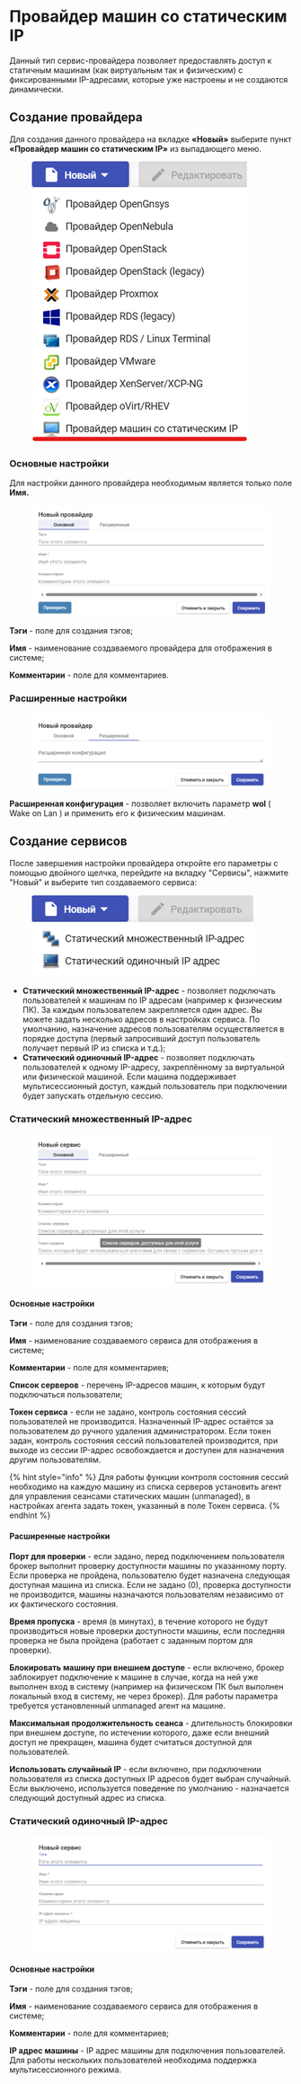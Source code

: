 # Провайдер машин со статическим IP

Данный тип сервис-провайдера позволяет предоставлять доступ к статичным машинам (как виртуальным так и физическим) с фиксированными IP-адресами, которые уже настроены и не создаются динамически.

## Создание провайдера <a href="#provider" id="provider"></a>

Для создания данного провайдера на вкладке **«Новый»** выберите пункт **«Провайдер машин со статическим IP»** из выпадающего меню.

<figure><img src="../../../.gitbook/assets/statIP (1).png" alt=""><figcaption></figcaption></figure>

### **Основные настройки** <a href="#main" id="main"></a>

&#x20;Для настройки данного провайдера необходимым является только поле **Имя.**

<figure><img src="../../../.gitbook/assets/image (10) (1).png" alt=""><figcaption></figcaption></figure>

**Тэги** - поле для создания тэгов;

**Имя** - наименование создаваемого провайдера для отображения в системе;

**Комментарии** - поле для комментариев.

### Расширенные настройки <a href="#advanced" id="advanced"></a>

<figure><img src="../../../.gitbook/assets/image (113).png" alt=""><figcaption></figcaption></figure>

**Расширенная конфигурация** - позволяет включить параметр **wol** ( Wake on Lan ) и применить его к физическим машинам.

## Создание сервисов <a href="#services" id="services"></a>

После завершения настройки провайдера откройте его параметры с помощью двойного щелчка, перейдите на вкладку "Сервисы", нажмите "Новый" и выберите тип создаваемого сервиса:

<figure><img src="../../../.gitbook/assets/image (111).png" alt=""><figcaption></figcaption></figure>

* **Статический множественный IP-адрес** - позволяет подключать пользователей к машинам по IP адресам (например к физическим ПК). За каждым пользователем закрепляется один адрес. Вы можете задать несколько адресов в настройках сервиса. По умолчанию, назначение адресов пользователям осуществляется в порядке доступа (первый запросивший доступ пользователь получает первый IP из списка и т.д.);
* **Статический одиночный IP-адрес** - позволяет подключать пользователей к одному IP-адресу, закреплённому за виртуальной или физической машиной. Если машина поддерживает мультисессионный доступ, каждый пользователь при подключении будет запускать отдельную сессию.

### Статический множественный IP-адрес <a href="#multiple-ip" id="multiple-ip"></a>

<figure><img src="../../../.gitbook/assets/image (115).png" alt=""><figcaption></figcaption></figure>

#### Основные настройки <a href="#multiple-main" id="multiple-main"></a>

**Тэги** - поле для создания тэгов;

**Имя** - наименование создаваемого сервиса для отображения в системе;

**Комментарии** - поле для комментариев;

**Список серверов** - перечень IP-адресов машин, к которым будут подключаться пользователи;

**Токен сервиса** - если не задано, контроль состояния сессий пользователей не производится. Назначенный IP-адрес остаётся за пользователем до ручного удаления администратором. Если токен задан, контроль состояния сессий пользователей производится, при выходе из сессии IP-адрес освобождается и доступен для назначения другим пользователям.

{% hint style="info" %}
Для работы функции контроля состояния сессий необходимо на каждую машину из списка серверов установить агент для управления сеансами статических машин (unmanaged), в настройках агента задать токен, указанный в поле Токен сервиса.
{% endhint %}

#### Расширенные настройки <a href="#multiple-advanced" id="multiple-advanced"></a>

**Порт для проверки** - если задано, перед подключением пользователя брокер выполнит проверку доступности машины по указанному порту. Если проверка не пройдена, пользователю будет назначена следующая доступная машина из списка. Если не задано (0), проверка доступности не производится, машины назначаются пользователям независимо от их фактического состояния.

**Время пропуска** - время (в минутах), в течение которого не будут производиться новые проверки доступности машины, если последняя проверка не была пройдена (работает с заданным портом для проверки).

**Блокировать машину при внешнем доступе** - если включено, брокер заблокирует подключение к машине в случае, когда на ней уже выполнен вход в систему (например на физическом ПК был выполнен локальный вход в систему, не через брокер). Для работы параметра требуется установленный unmanaged агент на машине.

**Максимальная продолжительность сеанса** - длительность блокировки при внешнем доступе, по истечении которого, даже если внешний доступ не прекращен, машина будет считаться доступной для пользователей.

**Использовать случайный IP** - если включено, при подключении пользователя из списка доступных IP адресов будет выбран случайный. Если выключено, используется поведение по умолчанию - назначается следующий доступный адрес из списка.

### Статический одиночный IP-адрес <a href="#single-ip" id="single-ip"></a>

<figure><img src="../../../.gitbook/assets/image (112).png" alt=""><figcaption></figcaption></figure>

#### Основные настройки <a href="#single-main" id="single-main"></a>

**Тэги** - поле для создания тэгов;

**Имя** - наименование создаваемого сервиса для отображения в системе;

**Комментарии** - поле для комментариев;

**IP адрес машины** - IP адрес машины для подключения пользователей. Для работы нескольких пользователей необходима поддержка мультисессионного режима.
